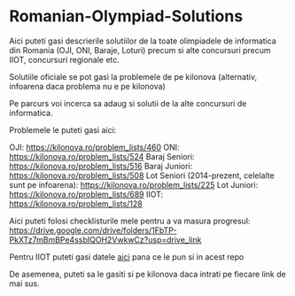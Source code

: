 # Romanian-Olympiad-Solutions

Aici puteti gasi descrierile solutiilor de la toate olimpiadele de informatica din Romania (OJI, ONI, Baraje, Loturi) precum si alte concursuri precum IIOT, concursuri regionale etc.

Solutiile oficiale se pot gasi la problemele de pe kilonova (alternativ, infoarena daca problema nu e pe kilonova)

Pe parcurs voi incerca sa adaug si solutii de la alte concursuri de informatica.

Problemele le puteti gasi aici:

OJI: https://kilonova.ro/problem_lists/460
ONI: https://kilonova.ro/problem_lists/524
Baraj Seniori: https://kilonova.ro/problem_lists/516
Baraj Juniori: https://kilonova.ro/problem_lists/508
Lot Seniori (2014-prezent, celelalte sunt pe infoarena): https://kilonova.ro/problem_lists/225
Lot Juniori: https://kilonova.ro/problem_lists/689
IIOT: https://kilonova.ro/problem_lists/128

Aici puteti folosi checklisturile mele pentru a va masura progresul: https://drive.google.com/drive/folders/1FbTP-PkXTz7mBmBPe4ssbIQOH2VwkwCz?usp=drive_link

Pentru IIOT puteti gasi datele [aici](https://tinyurl.com/arhiva-iiot) pana ce le pun si in acest repo 

De asemenea, puteti sa le gasiti si pe kilonova daca intrati pe fiecare link de mai sus.

